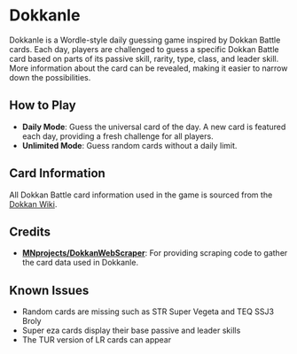 # Dokkanle

Dokkanle is a Wordle-style daily guessing game inspired by Dokkan Battle cards. Each day, players are challenged to guess a specific Dokkan Battle card based on parts of its passive skill, rarity, type, class, and leader skill. More information about the card can be revealed, making it easier to narrow down the possibilities.

## How to Play

- **Daily Mode**: Guess the universal card of the day. A new card is featured each day, providing a fresh challenge for all players.
- **Unlimited Mode**: Guess random cards without a daily limit.

## Card Information

All Dokkan Battle card information used in the game is sourced from the [Dokkan Wiki](https://dbz-dokkanbattle.fandom.com/wiki/Dragon_Ball_Z_Dokkan_Battle_Wiki).

## Credits

- **[MNprojects/DokkanWebScraper](https://github.com/MNprojects/DokkanWebScraper/tree/main?tab=readme-ov-file#dokkanwebscraper)**: For providing scraping code to gather the card data used in Dokkanle.

## Known Issues

- Random cards are missing such as STR Super Vegeta and TEQ SSJ3 Broly
- Super eza cards display their base passive and leader skills
- The TUR version of LR cards can appear
